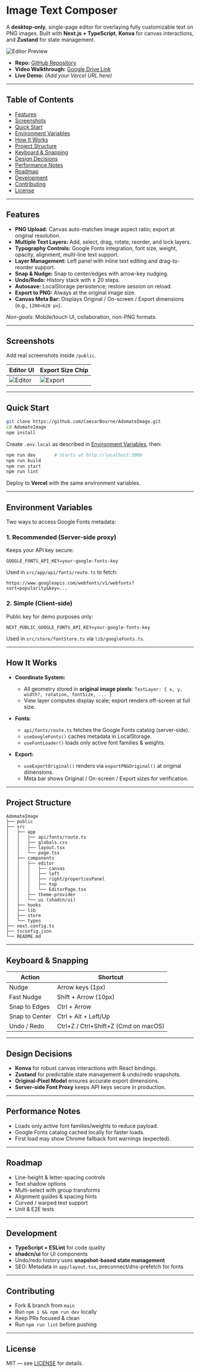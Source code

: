 # Image Text Composer

A **desktop-only**, single-page editor for overlaying fully customizable text on PNG images.
Built with **Next.js + TypeScript**, **Konva** for canvas interactions, and **Zustand** for state management.

![Editor Preview](public/editor.png)

- **Repo:** [GitHub Repository](https://github.com/CaesarBourne/AdomateImage)
- **Video Walkthrough:** [Google Drive Link](https://drive.google.com/file/d/1cLmlyOTva-s0pLvDJCdTI_68xa_NGXyR/view?usp=sharing)
- **Live Demo:** _(Add your Vercel URL here)_

---

## Table of Contents

- [Features](#features)
- [Screenshots](#screenshots)
- [Quick Start](#quick-start)
- [Environment Variables](#environment-variables)
- [How It Works](#how-it-works)
- [Project Structure](#project-structure)
- [Keyboard & Snapping](#keyboard--snapping)
- [Design Decisions](#design-decisions)
- [Performance Notes](#performance-notes)
- [Roadmap](#roadmap)
- [Development](#development)
- [Contributing](#contributing)
- [License](#license)

---

## Features

- **PNG Upload:** Canvas auto-matches image aspect ratio; export at original resolution.
- **Multiple Text Layers:** Add, select, drag, rotate, reorder, and lock layers.
- **Typography Controls:** Google Fonts integration, font size, weight, opacity, alignment, multi-line text support.
- **Layer Management:** Left panel with inline text editing and drag-to-reorder support.
- **Snap & Nudge:** Snap to center/edges with arrow-key nudging.
- **Undo/Redo:** History stack with ≥ 20 steps.
- **Autosave:** LocalStorage persistence; restore session on reload.
- **Export to PNG:** Always at the original image size.
- **Canvas Meta Bar:** Displays Original / On-screen / Export dimensions (e.g., `1200×628 px`).

_Non-goals:_ Mobile/touch UI, collaboration, non-PNG formats.

---

## Screenshots

Add real screenshots inside `/public`.

| Editor UI                    | Export Size Chip                        |
| ---------------------------- | --------------------------------------- |
| ![Editor](public/editor.png) | ![Export](public/screenshot-export.png) |

---

## Quick Start

```bash
git clone https://github.com/CaesarBourne/AdomateImage.git
cd AdomateImage
npm install
```

Create `.env.local` as described in [Environment Variables](#environment-variables), then:

```bash
npm run dev       # Starts at http://localhost:3000
npm run build
npm run start
npm run lint
```

Deploy to **Vercel** with the same environment variables.

---

## Environment Variables

Two ways to access Google Fonts metadata:

### 1. Recommended (Server-side proxy)

Keeps your API key secure:

```env
GOOGLE_FONTS_API_KEY=your-google-fonts-key
```

Used in `src/app/api/fonts/route.ts` to fetch:

```
https://www.googleapis.com/webfonts/v1/webfonts?sort=popularity&key=...
```

### 2. Simple (Client-side)

Public key for demo purposes only:

```env
NEXT_PUBLIC_GOOGLE_FONTS_API_KEY=your-google-fonts-key
```

Used in `src/store/fontStore.ts` via `lib/googleFonts.ts`.

---

## How It Works

- **Coordinate System:**

  - All geometry stored in **original image pixels**:
    `TextLayer: { x, y, width?, rotation, fontSize, ... }`
  - View layer computes display scale; export renders off-screen at full size.

- **Fonts:**

  - `api/fonts/route.ts` fetches the Google Fonts catalog (server-side).
  - `useGoogleFonts()` caches metadata in LocalStorage.
  - `useFontLoader()` loads only active font families & weights.

- **Export:**

  - `useExportOriginal()` renders via `exportPNGOriginal()` at original dimensions.
  - Meta bar shows Original / On-screen / Export sizes for verification.

---

## Project Structure

```
AdomateImage
├── public
├── src
│   ├── app
│   │   ├── api/fonts/route.ts
│   │   ├── globals.css
│   │   ├── layout.tsx
│   │   └── page.tsx
│   ├── components
│   │   ├── editor
│   │   │   ├── canvas
│   │   │   ├── left
│   │   │   ├── right/propertiesPanel
│   │   │   ├── top
│   │   │   └── EditorPage.tsx
│   │   ├── theme-provider
│   │   └── ui (shadcn/ui)
│   ├── hooks
│   ├── lib
│   ├── store
│   └── types
├── next.config.ts
├── tsconfig.json
└── README.md
```

---

## Keyboard & Snapping

| Action         | Shortcut                             |
| -------------- | ------------------------------------ |
| Nudge          | Arrow keys (1px)                     |
| Fast Nudge     | Shift + Arrow (10px)                 |
| Snap to Edges  | Ctrl + Arrow                         |
| Snap to Center | Ctrl + Alt + Left/Up                 |
| Undo / Redo    | Ctrl+Z / Ctrl+Shift+Z (Cmd on macOS) |

---

## Design Decisions

- **Konva** for robust canvas interactions with React bindings.
- **Zustand** for predictable state management & undo/redo snapshots.
- **Original-Pixel Model** ensures accurate export dimensions.
- **Server-side Font Proxy** keeps API keys secure in production.

---

## Performance Notes

- Loads only active font families/weights to reduce payload.
- Google Fonts catalog cached locally for faster loads.
- First load may show Chrome fallback font warnings (expected).

---

## Roadmap

- Line-height & letter-spacing controls
- Text shadow options
- Multi-select with group transforms
- Alignment guides & spacing hints
- Curved / warped text support
- Unit & E2E tests

---

## Development

- **TypeScript + ESLint** for code quality
- **shadcn/ui** for UI components
- Undo/redo history uses **snapshot-based state management**
- SEO: Metadata in `app/layout.tsx`, preconnect/dns-prefetch for fonts

---

## Contributing

- Fork & branch from `main`
- Run `npm i && npm run dev` locally
- Keep PRs focused & clean
- Run `npm run lint` before pushing

---

## License

MIT — see [LICENSE](LICENSE) for details.
